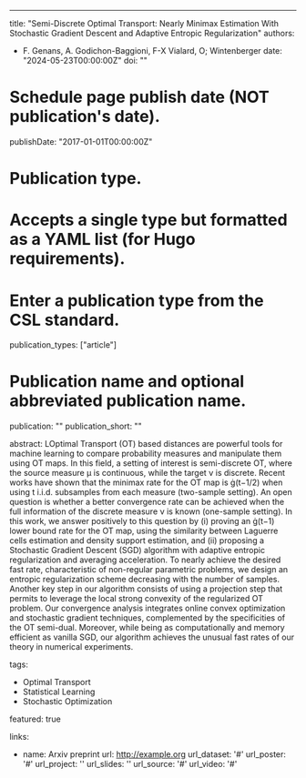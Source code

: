 ---
title: "Semi-Discrete Optimal Transport: Nearly Minimax Estimation With Stochastic Gradient Descent and Adaptive Entropic Regularization"
authors:
- F. Genans, A. Godichon-Baggioni, F-X Vialard, O; Wintenberger
date: "2024-05-23T00:00:00Z"
doi: ""

# Schedule page publish date (NOT publication's date).
publishDate: "2017-01-01T00:00:00Z"

# Publication type.
# Accepts a single type but formatted as a YAML list (for Hugo requirements).
# Enter a publication type from the CSL standard.
publication_types: ["article"]

# Publication name and optional abbreviated publication name.
publication: ""
publication_short: ""

abstract: LOptimal Transport (OT) based distances are powerful tools for machine learning to compare probability measures and manipulate them using OT maps. In this field, a setting of interest is semi-discrete OT, where the source measure μ is continuous, while the target ν is discrete. Recent works have shown that the minimax rate for the OT map is (t−1/2) when using t i.i.d. subsamples from each measure (two-sample setting). An open question is whether a better convergence rate can be achieved when the full information of the discrete measure ν is known (one-sample setting). In this work, we answer positively to this question by (i) proving an (t−1) lower bound rate for the OT map, using the similarity between Laguerre cells estimation and density support estimation, and (ii) proposing a Stochastic Gradient Descent (SGD) algorithm with adaptive entropic regularization and averaging acceleration. To nearly achieve the desired fast rate, characteristic of non-regular parametric problems, we design an entropic regularization scheme decreasing with the number of samples. Another key step in our algorithm consists of using a projection step that permits to leverage the local strong convexity of the regularized OT problem. Our convergence analysis integrates online convex optimization and stochastic gradient techniques, complemented by the specificities of the OT semi-dual. Moreover, while being as computationally and memory efficient as vanilla SGD, our algorithm achieves the unusual fast rates of our theory in numerical experiments.

tags:
- Optimal Transport
- Statistical Learning
- Stochastic Optimization

featured: true

links:
- name: Arxiv preprint
  url: http://example.org
url_dataset: '#'
url_poster: '#'
url_project: ''
url_slides: ''
url_source: '#'
url_video: '#'


